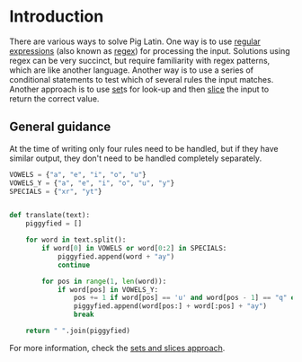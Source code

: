 # Introduction

There are various ways to solve Pig Latin.
One way is to use [regular expressions][regex] (also known as [regex][regex-ops]) for processing the input.
Solutions using regex can be very succinct, but require familiarity with regex patterns, which are like another language.
Another way is to use a series of conditional statements to test which of several rules the input matches.
Another approach is to use [set][set]s for look-up and then [slice][slicing] the input to return the correct value.

## General guidance

At the time of writing only four rules need to be handled, but if they have similar output, they don't need to be handled completely separately.

```python
VOWELS = {"a", "e", "i", "o", "u"}
VOWELS_Y = {"a", "e", "i", "o", "u", "y"}
SPECIALS = {"xr", "yt"}


def translate(text):
    piggyfied = []

    for word in text.split():
        if word[0] in VOWELS or word[0:2] in SPECIALS:
            piggyfied.append(word + "ay")
            continue

        for pos in range(1, len(word)):
            if word[pos] in VOWELS_Y:
                pos += 1 if word[pos] == 'u' and word[pos - 1] == "q" else 0
                piggyfied.append(word[pos:] + word[:pos] + "ay")
                break

    return " ".join(piggyfied)

```

For more information, check the [sets and slices approach][approach-sets-and-slices].

[regex]: https://docs.python.org/3/howto/regex.html#regex-howto
[regex-ops]: https://docs.python.org/3/library/re.html?regex
[set]: https://docs.python.org/3/library/stdtypes.html?#set
[slicing]: https://www.learnbyexample.org/python-string-slicing/
[approach-sets-and-slices]: https://exercism.org/tracks/python/exercises/pig-latin/approaches/sets-and-slices

